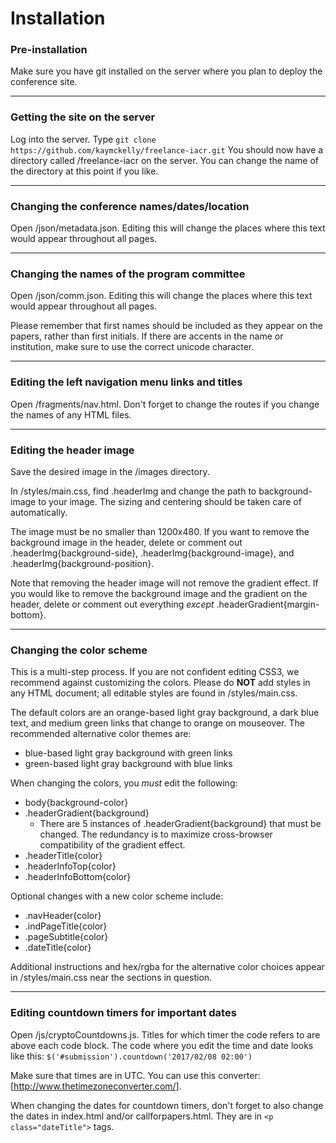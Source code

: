 # Installation
### Pre-installation
Make sure you have git installed on the server where you plan to deploy the conference site.

___

### Getting the site on the server
Log into the server. Type ```git clone https://github.com/kaymckelly/freelance-iacr.git``` You should now have a directory called /freelance-iacr on the server. You can change the name of the directory at this point if you like.

___

### Changing the conference names/dates/location
Open /json/metadata.json. Editing this will change the places where this text would appear throughout all pages.

___

### Changing the names of the program committee
Open /json/comm.json. Editing this will change the places where this text would appear throughout all pages.

Please remember that first names should be included as they appear on the papers, rather than first initials. If there are accents in the name or institution, make sure to use the correct unicode character.

___

### Editing the left navigation menu links and titles
Open /fragments/nav.html. Don't forget to change the routes if you change the names of any HTML files.

___

### Editing the header image
Save the desired image in the /images directory.

In /styles/main.css, find .headerImg and change the path to background-image to your image. The sizing and centering should be taken care of automatically.

The image must be no smaller than 1200x480. If you want to remove the background image in the header, delete or comment out .headerImg{background-side}, .headerImg{background-image}, and .headerImg{background-position}.

Note that removing the header image will not remove the gradient effect. If you would like to remove the background image and the gradient on the header, delete or comment out everything *except* .headerGradient{margin-bottom}.

___

### Changing the color scheme
This is a multi-step process. If you are not confident editing CSS3, we recommend against customizing the colors. Please do **NOT** add styles in any HTML document; all editable styles are found in /styles/main.css.

The default colors are an orange-based light gray background, a dark blue text, and medium green links that change to orange on mouseover. The recommended alternative color themes are:
- blue-based light gray background with green links
- green-based light gray background with blue links

When changing the colors, you *must* edit the following:
- body{background-color}
- .headerGradient{background}
  - There are 5 instances of .headerGradient{background} that must be changed. The redundancy is to maximize cross-browser compatibility of the gradient effect.
- .headerTitle{color}
- .headerInfoTop{color}
- .headerInfoBottom{color}

Optional changes with a new color scheme include:
- .navHeader{color}
- .indPageTitle{color}
- .pageSubtitle{color}
- .dateTitle{color}

Additional instructions and hex/rgba for the alternative color choices appear in /styles/main.css near the sections in question.

___

### Editing countdown timers for important dates
Open /js/cryptoCountdowns.js. Titles for which timer the code refers to are above each code block. The code where you edit the time and date looks like this: ```$('#submission').countdown('2017/02/08 02:00')```

Make sure that times are in UTC. You can use this converter: [http://www.thetimezoneconverter.com/].

When changing the dates for countdown timers, don't forget to also change the dates in index.html and/or callforpapers.html. They are in ```<p class="dateTitle">``` tags.
